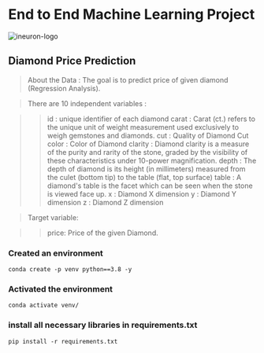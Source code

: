 # End to End Machine Learning Project
![ineuron-logo](https://github.com/Kartikay-Garg/Diamond_Price_Prediction/assets/117899107/d8eed903-4774-4b7a-b577-c60be632e43e)

## Diamond Price Prediction

> About the Data : The goal is to predict price of given diamond (Regression Analysis).

> There are 10 independent variables :

>> id : unique identifier of each diamond 
>> carat : Carat (ct.) refers to the unique unit of weight measurement used exclusively to weigh gemstones and diamonds. 
>> cut : Quality of Diamond Cut 
>> color : Color of Diamond 
>> clarity : Diamond clarity is a measure of the purity and rarity of the stone, graded by the visibility of these characteristics under 10-power magnification. 
>> depth : The depth of diamond is its height (in millimeters) measured from the culet (bottom tip) to the table (flat, top surface) table : A diamond's table is the facet which can be seen when the stone is viewed face up. 
>> x : Diamond X dimension 
>> y : Diamond Y dimension 
>> z : Diamond Z dimension 

> Target variable:

>>price: Price of the given Diamond.


### Created an environment

```
conda create -p venv python==3.8 -y
```
### Activated the environment
```
conda activate venv/
```
### install all necessary libraries in requirements.txt
```
pip install -r requirements.txt
```
